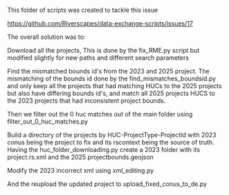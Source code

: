 This folder of scripts was created to tackle this issue

https://github.com/Riverscapes/data-exchange-scripts/issues/17


The overall solution was to:

Download all the projects, This is done by the fix_RME.py script but modified slightly for new paths and different search parameters

Find the mismatched bounds id's from the 2023 and 2025 project. The mismatching of the bounds id done by the find_mismatches_boundsid.py and only keep all the projects that had matching HUCs to the 2025 projects but also have differing bounds id's, and match all 2025 projects HUCS to the 2023 projects that had inconsistent project bounds. 

Then we filter out the 0 huc matches out of the main folder using filter_out_0_huc_matches.py

Build a directory of the projects by HUC-ProjectType-ProjectId with 2023 conus being the project to fix and its rscontext being the source of truth. Having the huc_folder_downloading.py create a 2023 folder with its project.rs.xml and the 2025 projectbounds.geojson

Modify the 2023 incorrect xml using xml_editing.py

And the reupload the updated project to upload_fixed_conus_to_de.py